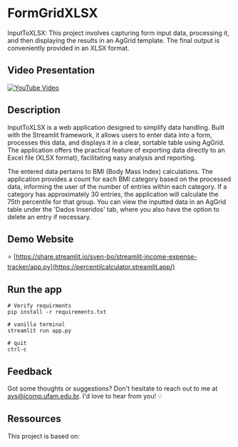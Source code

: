 
# FormGridXLSX

InputToXLSX: This project involves capturing form input data, processing it, and then displaying the results in an AgGrid template. The final output is conveniently provided in an XLSX format.


## Video Presentation
[![YouTube Video](https://img.youtube.com/vi/E3LZkOYzpOo/0.jpg)](https://www.youtube.com/watch?v=E3LZkOYzpOo)


## Description

InputToXLSX is a web application designed to simplify data handling. Built with the Streamlit framework, it allows users to enter data into a form, processes this data, and displays it in a clear, sortable table using AgGrid. The application offers the practical feature of exporting data directly to an Excel file (XLSX format), facilitating easy analysis and reporting.

The entered data pertains to BMI (Body Mass Index) calculations. The application provides a count for each BMI category based on the processed data, informing the user of the number of entries within each category. If a category has approximately 30 entries, the application will calculate the 75th percentile for that group. You can view the inputted data in an AgGrid table under the 'Dados Inseridos' tab, where you also have the option to delete an entry if necessary.

## Demo Website
⭐ [https://share.streamlit.io/sven-bo/streamlit-income-expense-tracker/app.py](https://percentilcalculator.streamlit.app/)

## Run the app
```
# Verify requirments
pip install -r requirements.txt

# vanilla terminal
streamlit run app.py

# quit
ctrl-c
```

## Feedback
Got some thoughts or suggestions? Don't hesitate to reach out to me at avs@icomp.ufam.edu.br. I'd love to hear from you! 💡

## Ressources
This project is based on: 
